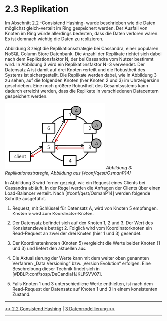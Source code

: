 # 2.3 Replikation

Im Abschnitt 2.2 -Consistend Hashing- wurde beschrieben wie die Daten möglichst gleich-verteilt im Ring gespeichert werden. Der Ausfall von Knoten im Ring würde allerdings bedeuten, dass die Daten verloren wären. Es ist demnach wichtig die Daten zu replizieren. 

Abbildung 3 zeigt die Replikationsstrategie bei Cassandra, einer populären NoSQL Column Store Datenbank. Die Anzahl der Replikate richtet sich dabei nach dem Replikationsfaktor N, der bei Cassandra vom Nutzer bestimmt wird. In Abbildung 3 wird ein Replikationsfaktor N=3 verwendet. Der Datensatz A ist damit auf drei Knoten verteilt und die Robustheit des Systems ist sichergestellt. Die Replikate werden dabei, wie in Abbildung 3 zu sehen, auf die folgenden Knoten (hier Knoten 2 und 3) im Uhrzeigersinn geschrieben. Eine noch größere Robustheit des Gesamtsystems kann dadurch erreicht werden, dass die Replikate in verschiedenen Datacentern gespeichert werden.

![Alternativer Text](images/replikation_01.PNG "Optionaler Titel")
*Abbildung 3: Replikationsstrategie, Abbildung aus [#conf/qest/OsmanP14]*

In Abbildung 3 wird ferner gezeigt, wie ein Request eines Clients bei Cassandra abläuft. In der Regel werden die Anfragen der Clients über einen Load-Balancer verteilt. Nach [#conf/qest/OsmanP14] werden folgende Schritte ausgeführt.

1. Request, mit Schlüssel für Datensatz A, wird von Knoten 5 empfangen. Knoten 5 wird zum Koordinator-Knoten.

2. Der Datensatz befindet sich auf den Knoten 1, 2 und 3. Der Wert des Konsistenzlevels beträgt 2. Folglich wird vom Koordinatorknoten ein Read-Request an zwei der drei Knoten (hier 1 und 3) gesendet.

3. Der Koordinatenknoten (Knoten 5) vergleicht die Werte beider Knoten (1 und 3) und liefert den aktuellen aus.

4. Die Aktualisierung der Werte kann mit dem weiter oben genannten Verfahren „Data Versioning“ bzw. „Version Evolution“ erfolgen. Eine Beschreibung dieser Technik findet sich in [#DBLP:conf/sosp/DeCandiaHJKLPSVV07].

5. Falls Knoten 1 und 3 unterschiedliche Werte enthielten, ist nach dem Read-Request der Datensatz auf Knoten 1 und 3 in einem konsistenten Zustand. 

---

[<< 2.2 Consistend Hashing](grundlagen_2_2.md) | [3 Datenmodellierung >>](modellierung_3.md)

---
